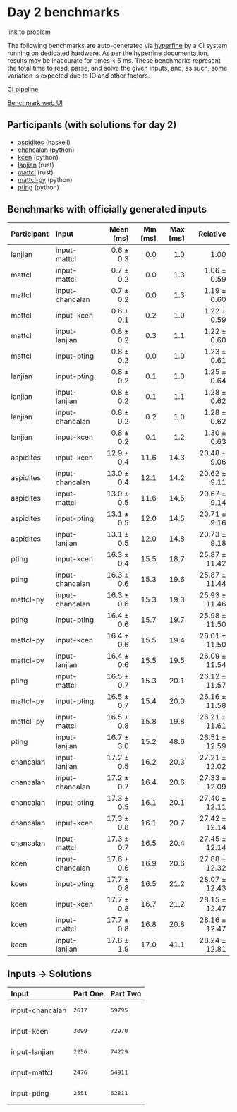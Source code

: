 # Day 2 benchmarks

[link to problem](https://adventofcode.com/2023/day/2)

The following benchmarks are auto-generated via
[hyperfine](https://github.com/sharkdp/hyperfine) by a CI system running on
dedicated hardware. As per the hyperfine documentation, results may be
inaccurate for times < 5 ms. These benchmarks represent the total time to read,
parse, and solve the given inputs, and, as such, some variation is expected due
to IO and other factors.

[CI pipeline](http://ci.papercode.net:8080/teams/main/pipelines/aoc2023)

[Benchmark web UI](https://aoc.ancalagon.black)


## Participants (with solutions for day 2)

- [aspidites](https://github.com/aspidites/aoc2023) (haskell)
- [chancalan](https://github.com/chancalan/aoc2023) (python)
- [kcen](https://github.com/kcen/aoc2023) (python)
- [lanjian](https://github.com/lanjian/aoc-2023) (rust)
- [mattcl](https://github.com/mattcl/aoc2023) (rust)
- [mattcl-py](https://github.com/mattcl/aoc2023-py) (python)
- [pting](https://github.com/pting/aoc2023) (python)


## Benchmarks with officially generated inputs

| Participant | Input | Mean [ms] | Min [ms] | Max [ms] | Relative |
|:---|:---|---:|---:|---:|---:|
| lanjian | input-mattcl | 0.6 ± 0.3 | 0.0 | 1.0 | 1.00 |
| mattcl | input-mattcl | 0.7 ± 0.2 | 0.0 | 1.3 | 1.06 ± 0.59 |
| mattcl | input-chancalan | 0.7 ± 0.2 | 0.0 | 1.3 | 1.19 ± 0.60 |
| mattcl | input-kcen | 0.8 ± 0.1 | 0.2 | 1.0 | 1.22 ± 0.59 |
| mattcl | input-lanjian | 0.8 ± 0.2 | 0.3 | 1.1 | 1.22 ± 0.60 |
| mattcl | input-pting | 0.8 ± 0.2 | 0.0 | 1.0 | 1.23 ± 0.61 |
| lanjian | input-pting | 0.8 ± 0.2 | 0.1 | 1.0 | 1.25 ± 0.64 |
| lanjian | input-lanjian | 0.8 ± 0.2 | 0.1 | 1.1 | 1.28 ± 0.62 |
| lanjian | input-chancalan | 0.8 ± 0.2 | 0.2 | 1.0 | 1.28 ± 0.62 |
| lanjian | input-kcen | 0.8 ± 0.2 | 0.1 | 1.2 | 1.30 ± 0.63 |
| aspidites | input-kcen | 12.9 ± 0.4 | 11.6 | 14.3 | 20.48 ± 9.06 |
| aspidites | input-chancalan | 13.0 ± 0.4 | 12.1 | 14.2 | 20.62 ± 9.11 |
| aspidites | input-mattcl | 13.0 ± 0.5 | 11.6 | 14.5 | 20.67 ± 9.14 |
| aspidites | input-pting | 13.1 ± 0.5 | 12.0 | 14.5 | 20.71 ± 9.16 |
| aspidites | input-lanjian | 13.1 ± 0.5 | 12.0 | 14.8 | 20.73 ± 9.18 |
| pting | input-kcen | 16.3 ± 0.4 | 15.5 | 18.7 | 25.87 ± 11.42 |
| pting | input-chancalan | 16.3 ± 0.6 | 15.3 | 19.6 | 25.87 ± 11.44 |
| mattcl-py | input-chancalan | 16.3 ± 0.6 | 15.3 | 19.3 | 25.93 ± 11.46 |
| pting | input-pting | 16.4 ± 0.6 | 15.7 | 19.7 | 25.98 ± 11.50 |
| mattcl-py | input-kcen | 16.4 ± 0.6 | 15.5 | 19.4 | 26.01 ± 11.50 |
| mattcl-py | input-lanjian | 16.4 ± 0.6 | 15.5 | 19.5 | 26.09 ± 11.54 |
| pting | input-mattcl | 16.5 ± 0.7 | 15.3 | 20.1 | 26.12 ± 11.57 |
| mattcl-py | input-pting | 16.5 ± 0.7 | 15.4 | 20.0 | 26.16 ± 11.58 |
| mattcl-py | input-mattcl | 16.5 ± 0.8 | 15.8 | 19.8 | 26.21 ± 11.61 |
| pting | input-lanjian | 16.7 ± 3.0 | 15.2 | 48.6 | 26.51 ± 12.59 |
| chancalan | input-lanjian | 17.2 ± 0.5 | 16.2 | 20.3 | 27.21 ± 12.02 |
| chancalan | input-chancalan | 17.2 ± 0.7 | 16.4 | 20.6 | 27.33 ± 12.09 |
| chancalan | input-pting | 17.3 ± 0.5 | 16.1 | 20.1 | 27.40 ± 12.11 |
| chancalan | input-kcen | 17.3 ± 0.8 | 16.1 | 20.7 | 27.42 ± 12.14 |
| chancalan | input-mattcl | 17.3 ± 0.7 | 16.5 | 20.4 | 27.45 ± 12.14 |
| kcen | input-chancalan | 17.6 ± 0.6 | 16.9 | 20.6 | 27.88 ± 12.32 |
| kcen | input-pting | 17.7 ± 0.8 | 16.5 | 21.2 | 28.07 ± 12.43 |
| kcen | input-kcen | 17.7 ± 0.8 | 16.7 | 21.2 | 28.15 ± 12.47 |
| kcen | input-mattcl | 17.7 ± 0.8 | 16.8 | 20.8 | 28.16 ± 12.47 |
| kcen | input-lanjian | 17.8 ± 1.9 | 17.0 | 41.1 | 28.24 ± 12.81 |


## Inputs -> Solutions

| Input | Part One | Part Two |
|:---|:---|:---|
|input-chancalan|<pre>2617</pre>|<pre>59795</pre>|
|input-kcen|<pre>3099</pre>|<pre>72970</pre>|
|input-lanjian|<pre>2256</pre>|<pre>74229</pre>|
|input-mattcl|<pre>2476</pre>|<pre>54911</pre>|
|input-pting|<pre>2551</pre>|<pre>62811</pre>|